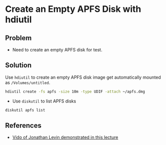 # Create an Empty APFS Disk with hdiutil

## Problem
* Need to create an empty APFS disk for test.

## Solution
Use `hdiutil` to create an empty APFS disk image get automatically mounted as `/Volumes/untitled`.

```bash
hdiutil create -fs apfs -size 10m -type UDIF -attach ~/apfs.dmg
```

* Use `diskutil` to list APFS disks

```bash
diskutil apfs list
```

## References
* [Vido of Jonathan Levin demonstrated in this lecture](http://docs.macsysadmin.se/2018/video/Day4Session2.mp4)
